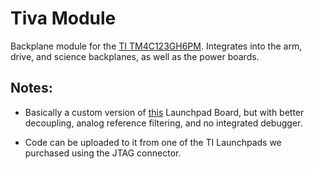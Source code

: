 # Tiva Module

Backplane module for the [TI TM4C123GH6PM](http://www.ti.com/product/TM4C123GH6PM). Integrates into the arm, drive, and science backplanes, as well as the power boards.

## Notes:

- Basically a custom version of [this](http://www.ti.com/tool/ek-tm4c123gxl) Launchpad Board, but with better decoupling, analog reference filtering, and no integrated debugger.

- Code can be uploaded to it from one of the TI Launchpads we purchased using the JTAG connector.
